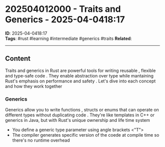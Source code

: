 # 202504012000 - Traits and Generics - 2025-04-0418:17
**ID**: 2025-04-0418:17  
**Tags**: #rust #learning  #intermediate #generics #traits
**Related**: 

---

## Content
Traits and generics in Rust are powerful tools for writing reusable , flexible and type-safe code . They enable abstraction over type while mantaining Rust's emphasis on performance and safety . Let's dive into each concept and how they work together 

### Generics

Generics allow you to write functions , structs or enums that can operate on different types without duplicating code . They're like templates in C++ or generics in Java, but with Rust's unique ownership and life time system 

- You define a generic type parameter using angle brackets <"T">
- The compiler generates specific version of the coede at compile time so there's no runtime overhead

